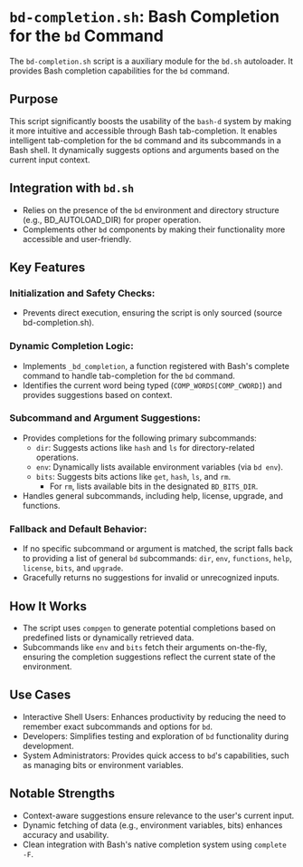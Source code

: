 # `bd-completion.sh`: Bash Completion for the `bd` Command

The `bd-completion.sh` script is a auxiliary module for the `bd.sh` autoloader. It provides Bash completion capabilities for the `bd` command.

## Purpose

This script significantly boosts the usability of the `bash-d` system by making it more intuitive and accessible through Bash tab-completion. It enables intelligent tab-completion for the `bd` command and its subcommands in a Bash shell. It dynamically suggests options and arguments based on the current input context.

## Integration with `bd.sh`

* Relies on the presence of the `bd` environment and directory structure (e.g., BD_AUTOLOAD_DIR) for proper operation.
* Complements other `bd` components by making their functionality more accessible and user-friendly.

## Key Features

### Initialization and Safety Checks:

* Prevents direct execution, ensuring the script is only sourced (source bd-completion.sh).

### Dynamic Completion Logic:

* Implements `_bd_completion`, a function registered with Bash's complete command to handle tab-completion for the `bd` command.
* Identifies the current word being typed (`COMP_WORDS[COMP_CWORD]`) and provides suggestions based on context.

### Subcommand and Argument Suggestions:

* Provides completions for the following primary subcommands:
	* `dir`: Suggests actions like `hash` and `ls` for directory-related operations.
	* `env`: Dynamically lists available environment variables (via `bd env`).
	* `bits`: Suggests bits actions like `get`, `hash`, `ls`, and `rm`.
		* For `rm`, lists available bits in the designated `BD_BITS_DIR`.
* Handles general subcommands, including help, license, upgrade, and functions.

### Fallback and Default Behavior:

* If no specific subcommand or argument is matched, the script falls back to providing a list of general `bd` subcommands: `dir`, `env`, `functions`, `help`, `license`, `bits`, and `upgrade`.
* Gracefully returns no suggestions for invalid or unrecognized inputs.

## How It Works

* The script uses `compgen` to generate potential completions based on predefined lists or dynamically retrieved data.
* Subcommands like `env` and `bits` fetch their arguments on-the-fly, ensuring the completion suggestions reflect the current state of the environment.

## Use Cases

* Interactive Shell Users: Enhances productivity by reducing the need to remember exact subcommands and options for `bd`.
* Developers: Simplifies testing and exploration of `bd` functionality during development.
* System Administrators: Provides quick access to `bd`'s capabilities, such as managing bits or environment variables.

## Notable Strengths

* Context-aware suggestions ensure relevance to the user's current input.
* Dynamic fetching of data (e.g., environment variables, bits) enhances accuracy and usability.
* Clean integration with Bash's native completion system using `complete -F`.
